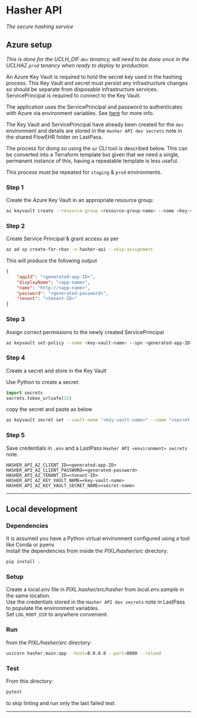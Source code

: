 # Hasher API


_The secure hashing service_

## Azure setup
_This is done for the _UCLH_DIF_ `dev` tenancy, will need to be done once in the _UCLHAZ_ `prod` tenancy when ready to deploy to production._

An Azure Key Vault is required to hold the secret key used in the
hashing process. This Key Vault and secret must persist any infrastructure changes so 
should be separate from disposable infrastructure services.  
ServicePrincipal is required to connect to the Key Vault.

The application uses the ServicePrincipal and password to authenticates with Azure via 
environment variables. See [here](https://learn.microsoft.com/en-us/python/api/azure-identity/azure.identity.environmentcredential?view=azure-python) for more info.

The Key Vault and ServicePrincipal have already been created for the `dev` environment and details are stored in 
the `Hasher API dev secrets` note in the shared FlowEHR folder on LastPass.

The process for doing so using the `az` CLI tool is described below.
This can be converted into a Terraform template but given that we need a single, permanent instance of this, having a repeatable template is less useful.

This process must be repeated for `staging` & `prod` environments.

### Step 1
Create the Azure Key Vault in an appropriate resource group:
```bash
az keyvault create --resource-group <resource-group-name> --name <key-vault-name> --location "UKSouth"
```

### Step 2
Create Service Principal & grant access as per
```bash
az ad sp create-for-rbac -n hasher-api --skip-assignment
```
This will produce the following output
```json
{
    "appId": "<generated-app-ID>",
    "displayName": "<app-name>",
    "name": "http://<app-name>",
    "password": "<generated-password>",
    "tenant": "<tenant-ID>"
}

```

### Step 3
Assign correct permissions to the newly created ServicePrincipal
```bash
az keyvault set-policy --name <key-vault-name> --spn <generated-app-ID> --secret-permissions backup delete get list set
```

### Step 4
Create a secret and store in the Key Vault

Use Python to create a secret:
```python
import secrets
secrets.token_urlsafe(32)
```
copy the secret and paste as <secret-value> below
```bash
az keyvault secret set --vault-name "<key-vault-name>" --name "<secret-name>" --value "<secret-value>"
```

### Step 5
Save credentials in `.env` and a LastPass `Hasher API <environment> secrets` note.
```
HASHER_API_AZ_CLIENT_ID=<generated-app-ID>
HASHER_API_AZ_CLIENT_PASSWORD=<generated-password>
HASHER_API_AZ_TENANT_ID=<tenant-ID>
HASHER_API_AZ_KEY_VAULT_NAME=<key-vault-name>
HASHER_API_AZ_KEY_VAULT_SECRET_NAME=<secret-name>
```


----


## Local development
### Dependencies 
It is assumed you have a Python virtual environment configured using a tool like Conda or pyenv.  
Install the dependencies from inside the _PIXL/hasher/src_ directory:
```bash
pip install .
```

### Setup
Create a _local.env_ file in _PIXL.hasher/src/hasher_ from _local.env.sample_ in the same location.  
Use the credentials stored in the `Hasher API dev secrets` note in LastPass to populate the environment variables.  
Set `LOG_ROOT_DIR` to anywhere convenient.

### Run
from the _PIXL/hasher/src_ directory:
```bash
uvicorn hasher.main:app --host=0.0.0.0 --port=8000 --reload
```

### Test
From this directory:
```bash
pytest
```
to skip linting and run only the last failed test.

----
